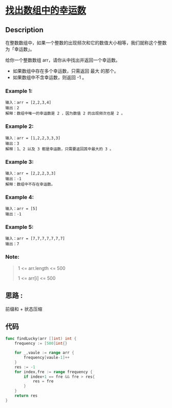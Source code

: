 # [找出数组中的幸运数](https://leetcode-cn.com/problems/find-lucky-integer-in-an-array/)

## Description

在整数数组中，如果一个整数的出现频次和它的数值大小相等，我们就称这个整数为「幸运数」。

给你一个整数数组 arr，请你从中找出并返回一个幸运数。

* 如果数组中存在多个幸运数，只需返回 最大 的那个。
* 如果数组中不含幸运数，则返回 -1 。


### Example 1:

````
输入：arr = [2,2,3,4]
输出：2
解释：数组中唯一的幸运数是 2 ，因为数值 2 的出现频次也是 2 。
````

### Example 2:

````
输入：arr = [1,2,2,3,3,3]
输出：3
解释：1、2 以及 3 都是幸运数，只需要返回其中最大的 3 。
````

### Example 3:

```
输入：arr = [2,2,2,3,3]
输出：-1
解释：数组中不存在幸运数。
```

### Example 4:

```
输入：arr = [5]
输出：-1
```

### Example 5:

```
输入：arr = [7,7,7,7,7,7,7]
输出：7
```

### Note:

> 1 <= arr.length <= 500
>
> 1 <= arr[i] <= 500

## 思路 :

前缀和 + 状态压缩

## 代码
```` Go
func findLucky(arr []int) int {
    frequency := [500]int{} 

    for _,vaule := range arr {
        frequency[vaule-1]++
    }
    res := -1
    for index,fre := range frequency {
        if index+1 == fre && fre > res{
            res = fre
        }
    }
    return res
}
````

